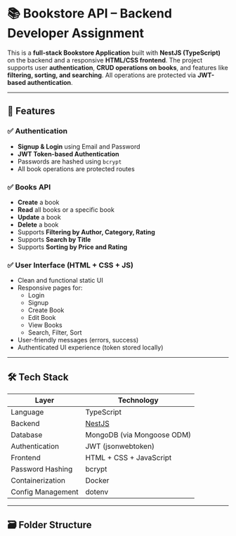 # 📚 Bookstore API – Backend Developer Assignment

This is a **full-stack Bookstore Application** built with **NestJS (TypeScript)** on the backend and a responsive **HTML/CSS frontend**. The project supports user **authentication**, **CRUD operations on books**, and features like **filtering, sorting, and searching**. All operations are protected via **JWT-based authentication**.

---

## 🚀 Features

### ✅ Authentication
- **Signup & Login** using Email and Password
- **JWT Token-based Authentication**
- Passwords are hashed using `bcrypt`
- All book operations are protected routes

### ✅ Books API
- **Create** a book
- **Read** all books or a specific book
- **Update** a book
- **Delete** a book
- Supports **Filtering by Author, Category, Rating**
- Supports **Search by Title**
- Supports **Sorting by Price and Rating**

### ✅ User Interface (HTML + CSS + JS)
- Clean and functional static UI
- Responsive pages for:
  - Login
  - Signup
  - Create Book
  - Edit Book
  - View Books
  - Search, Filter, Sort
- User-friendly messages (errors, success)
- Authenticated UI experience (token stored locally)

---

## 🛠️ Tech Stack

| Layer         | Technology           |
|---------------|----------------------|
| Language       | TypeScript           |
| Backend        | [NestJS](https://nestjs.com/)         |
| Database       | MongoDB (via Mongoose ODM) |
| Authentication | JWT (jsonwebtoken)  |
| Frontend       | HTML + CSS + JavaScript |
| Password Hashing | bcrypt |
| Containerization | Docker |
| Config Management | dotenv |

---

## 🗃️ Folder Structure


